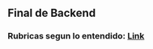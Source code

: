 ## Final de Backend

### Rubricas segun lo entendido: [Link](https://docs.google.com/spreadsheets/d/1Yrh7goAzXitXkUzWbsvEiFajeR1slzA9BfhIoN0TwOs/edit?usp=sharing)

